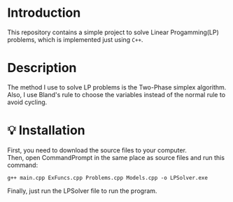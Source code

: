 # Introduction <br>
This repository contains a simple project to solve Linear Progamming(LP) problems, which is implemented just using `C++`. <br>
# Description <br>
The method I use to solve LP problems is the Two-Phase simplex algorithm. <br>
Also, I use Bland's rule to choose the variables instead of the normal rule to avoid cycling. <br>
# :bulb: Installation <br>
First, you need to download the source files to your computer. <br>
Then, open CommandPrompt in the same place as source files and run this command:
``` shell =
g++ main.cpp ExFuncs.cpp Problems.cpp Models.cpp -o LPSolver.exe
```
Finally, just run the LPSolver file to run the program.
